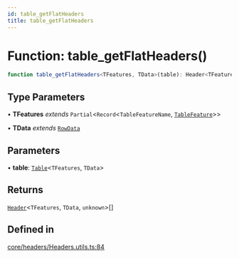 ```yaml
---
id: table_getFlatHeaders
title: table_getFlatHeaders
---
```


# Function: table\_getFlatHeaders()

```ts
function table_getFlatHeaders<TFeatures, TData>(table): Header<TFeatures, TData, unknown>[]
```

## Type Parameters

• **TFeatures** *extends* `Partial`\<`Record`\<`TableFeatureName`, [`TableFeature`](../interfaces/tablefeature.md)\>\>

• **TData** *extends* [`RowData`](../type-aliases/rowdata.md)

## Parameters

• **table**: [`Table`](../type-aliases/table.md)\<`TFeatures`, `TData`\>

## Returns

[`Header`](../type-aliases/header.md)\<`TFeatures`, `TData`, `unknown`\>[]

## Defined in

[core/headers/Headers.utils.ts:84](https://github.com/TanStack/table/blob/main/packages/table-core/src/core/headers/Headers.utils.ts#L84)
